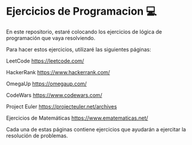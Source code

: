 
# Ejercicios de Programacion 💻

En este repositorio, estaré colocando los ejercicios de lógica de programación que vaya resolviendo.

Para hacer estos ejercicios, utilizaré las siguientes páginas:

LeetCode https://leetcode.com/ 

HackerRank https://www.hackerrank.com/

OmegaUp https://omegaup.com/

CodeWars https://www.codewars.com/

Project Euler https://projecteuler.net/archives

Ejercicios de Matemáticas https://www.ematematicas.net/

Cada una de estas páginas contiene ejercicios que ayudarán a ejercitar la resolución de problemas.

